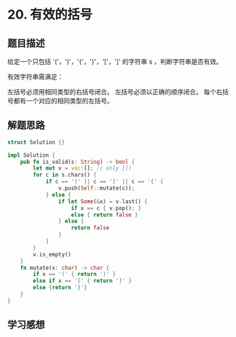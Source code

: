 # 20. 有效的括号

## 题目描述

给定一个只包括 '('，')'，'{'，'}'，'['，']' 的字符串 s ，判断字符串是否有效。

有效字符串需满足：

左括号必须用相同类型的右括号闭合。
左括号必须以正确的顺序闭合。
每个右括号都有一个对应的相同类型的左括号。
 

## 解题思路

```rust
struct Solution {}

impl Solution {
    pub fn is_valid(s: String) -> bool {
        let mut v = vec![]; // only }])
        for c in s.chars() {
            if c == '(' || c == '[' || c == '{' {
                v.push(Self::mutate(c));
            } else {
                if let Some(&x) = v.last() {
                    if x == c { v.pop(); }
                    else { return false }
                } else {
                    return false
                }
            }
        }
        v.is_empty()
    }
    fn mutate(x: char) -> char {
        if x == '(' { return ')' }
        else if x == '[' { return ']' }
        else {return '}'}
    }
}
```

## 学习感想